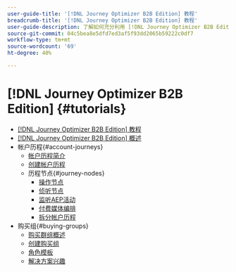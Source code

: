 ```yaml
---
user-guide-title: '[!DNL Journey Optimizer B2B Edition] 教程'
breadcrumb-title: '[!DNL Journey Optimizer B2B Edition] 教程'
user-guide-description: 了解如何充分利用 [!DNL Journey Optimizer B2B Edition]。 使用内置生成式 AI 和行业领先的自动化功能来协调帐户和购买群组历程，以最大限度地满足特定产品的需求。
source-git-commit: 04c5bea8e5dfd7ed3af5f93dd2065b59222c0df7
workflow-type: tm+mt
source-wordcount: '69'
ht-degree: 40%

---
```



# [!DNL Journey Optimizer B2B Edition] {#tutorials}

+ [[!DNL Journey Optimizer B2B Edition] 教程](overview.md)
+ [[!DNL Journey Optimizer B2B Edition] 概述](/help/overview-video.md)
+ 帐户历程{#account-journeys}
   + [帐户历程简介](/help/account-journeys/introducing-account-journeys.md)
   + [创建帐户历程](/help/account-journeys/create-an-account-journey.md)
   + 历程节点{#journey-nodes}
      + [操作节点](/help/account-journeys/journey-nodes/action-node.md)
      + [侦听节点](/help/account-journeys/journey-nodes/listen-node.md)
      + [监听AEP活动](/help/account-journeys/journey-nodes/listen-for-aep-events.md)
      + [付费媒体编排](/help/account-journeys/journey-nodes/paid-media-orchestration.md)
      + [拆分帐户历程](/help/account-journeys/journey-nodes/split-account-journey.md)
+ 购买组{#buying-groups}
   + [购买群组概述](/help/buying-groups/buying-groups-overview.md)
   + [创建购买组](/help/buying-groups/create-a-buying-group.md)
   + [角色模板](/help/buying-groups/role-templates.md)
   + [解决方案兴趣](/help/buying-groups/solution-interest.md)
